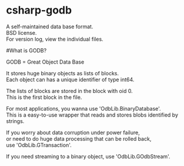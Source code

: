 csharp-godb
===========

A self-maintained data base format.  
BSD license.  
For version log, view the individual files.  

#What is GODB?

GODB = Great Object Data Base

It stores huge binary objects as lists of blocks.  
Each object can has a unique identifier of type int64.  

The lists of blocks are stored in the block with oid 0.  
This is the first block in the file.  

For most applications, you wanna use 'OdbLib.BinaryDatabase'.  
This is a easy-to-use wrapper that reads and stores blobs identified by strings.  

If you worry about data corruption under power failure,  
or need to do huge data processing that can be rolled back,  
use 'OdbLib.GTransaction'.  

If you need streaming to a binary object, use 'OdbLib.GOdbStream'.  


